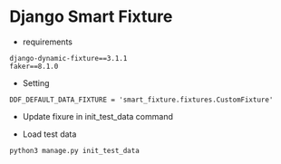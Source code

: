 # Django Smart Fixture

- requirements
```
django-dynamic-fixture==3.1.1
faker==8.1.0
```

- Setting

```
DDF_DEFAULT_DATA_FIXTURE = 'smart_fixture.fixtures.CustomFixture'
```

- Update fixure in init_test_data command

- Load test data

```sh
python3 manage.py init_test_data
```